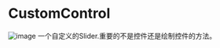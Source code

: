 # CustomControl

![image](https://github.com/qq565999484/CustomControl/demo.png)
一个自定义的Slider.重要的不是控件还是绘制控件的方法。
